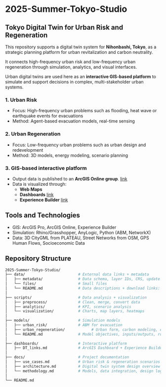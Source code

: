 # 2025-Summer-Tokyo-Studio

## Tokyo Digital Twin for Urban Risk and Regeneration

This repository supports a digital twin system for **Nihonbashi, Tokyo**, as a strategic planning platform for urban revitalization and carbon neutrality.

It connects high-frequency urban risk and low-frequency urban regeneration through simulation, analytics, and visual interfaces.

Urban digital twins are used here as an **interactive GIS-based platform** to simulate and support decisions in complex, multi-stakeholder urban systems.


### 1. Urban Risk
- Focus: High-frequency urban problems such as flooding, heat wave or earthquake events for evacuations
- Method: Agent-based evacuation models, real-time sensing

### 2. Urban Regeneration
- Focus: Low-frequency urban problems such as urban design and redevelopment
- Method: 3D models, energy modeling, scenario planning

### 3. GIS-based interactive platform
- Output data is published to an **ArcGIS Online group**. [link](https://arcg.is/0zSCb9)
- Data is visualized through:
  - **Web Maps**
  - **Dashboards** [link](https://www.arcgis.com/apps/dashboards/d30d95c5c09d414fbbe9ca41170330ec)
  - **Experience Builder** [link](https://experience.arcgis.com/experience/dba9870d0c0f4f36a501eca5dc9c27d5)

## Tools and Technologies
- GIS: ArcGIS Pro, ArcGIS Online, Experience Builder
- Simulation: Rhino/Grasshopper, AnyLogic, Python (ABM, NetworkX)
- Data: 3D CityGML from PLATEAU, Street Networks from OSM, GPS Human Flows, Socioeconomic Data


## Repository Structure

```bash
2025-Summer-Tokyo-Studio/
├── data/                        # External data links + metadata
│   ├── metadata/                # Data schema, layer IDs, CRS, update logs
│   └── files/                   # Small files
│   └── README.md                # Data descriptions + download links: URLs to datasets (CityGML, OSM, e-Stat, etc.)
│
├── scripts/                     # Data analysis + visualization
│   ├── preprocess/              # Clean, merge, convert data
│   ├── analytics/               # KPI, scenario analysis
│   └── visualization/           # Charts, map layers, heatmaps
│
├── models/                      # Simulation models
│   ├── urban_risk/              # ABM for evacuation
│   ├── urban_regeneration/            # Urban form, carbon modeling, energy simulation
│   └── README.md                # Model objectives, inputs/outputs, run instructions
│
├── dashboards/                  # Interactive platform 
│   ├── DT_links.md              # ArcGIS Dashboard + Experience Builder URLs
│
├── docs/                        # Project documentation
│   ├── use_cases.md             # Urban risk & regeneration scenarios
│   ├── architecture.md          # Digital twin system design overview
│   └── methodology.md           # Models, data integration, design logic
│
└── README.md
